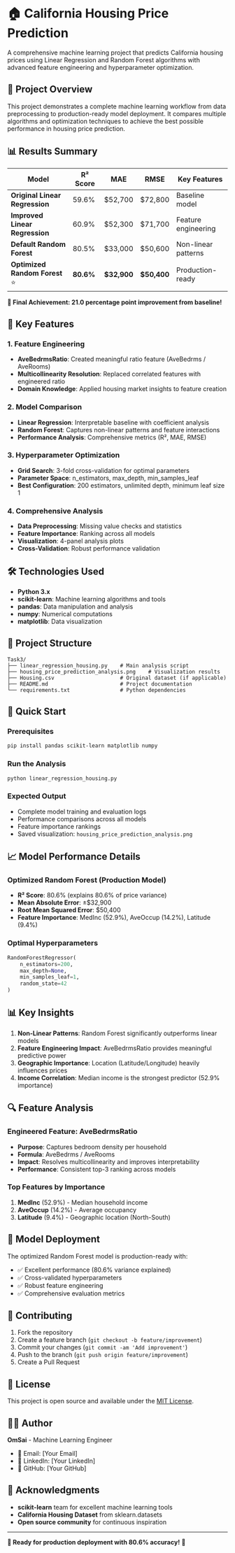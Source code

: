 # 🏠 California Housing Price Prediction

A comprehensive machine learning project that predicts California housing prices using Linear Regression and Random Forest algorithms with advanced feature engineering and hyperparameter optimization.

## 🎯 Project Overview

This project demonstrates a complete machine learning workflow from data preprocessing to production-ready model deployment. It compares multiple algorithms and optimization techniques to achieve the best possible performance in housing price prediction.

## 📊 Results Summary

| Model | R² Score | MAE | RMSE | Key Features |
|-------|----------|-----|------|--------------|
| **Original Linear Regression** | 59.6% | $52,700 | $72,800 | Baseline model |
| **Improved Linear Regression** | 60.9% | $52,300 | $71,700 | Feature engineering |
| **Default Random Forest** | 80.5% | $33,000 | $50,600 | Non-linear patterns |
| **Optimized Random Forest** ⭐ | **80.6%** | **$32,900** | **$50,400** | Production-ready |

**🚀 Final Achievement: 21.0 percentage point improvement from baseline!**

## 🔧 Key Features

### 1. **Feature Engineering**
- **AveBedrmsRatio**: Created meaningful ratio feature (AveBedrms / AveRooms)
- **Multicollinearity Resolution**: Replaced correlated features with engineered ratio
- **Domain Knowledge**: Applied housing market insights to feature creation

### 2. **Model Comparison**
- **Linear Regression**: Interpretable baseline with coefficient analysis
- **Random Forest**: Captures non-linear patterns and feature interactions
- **Performance Analysis**: Comprehensive metrics (R², MAE, RMSE)

### 3. **Hyperparameter Optimization**
- **Grid Search**: 3-fold cross-validation for optimal parameters
- **Parameter Space**: n_estimators, max_depth, min_samples_leaf
- **Best Configuration**: 200 estimators, unlimited depth, minimum leaf size 1

### 4. **Comprehensive Analysis**
- **Data Preprocessing**: Missing value checks and statistics
- **Feature Importance**: Ranking across all models
- **Visualization**: 4-panel analysis plots
- **Cross-Validation**: Robust performance validation

## 🛠️ Technologies Used

- **Python 3.x**
- **scikit-learn**: Machine learning algorithms and tools
- **pandas**: Data manipulation and analysis
- **numpy**: Numerical computations
- **matplotlib**: Data visualization

## 📁 Project Structure

```
Task3/
├── linear_regression_housing.py    # Main analysis script
├── housing_price_prediction_analysis.png    # Visualization results
├── Housing.csv                     # Original dataset (if applicable)
├── README.md                       # Project documentation
└── requirements.txt                # Python dependencies
```

## 🚀 Quick Start

### Prerequisites
```bash
pip install pandas scikit-learn matplotlib numpy
```

### Run the Analysis
```bash
python linear_regression_housing.py
```

### Expected Output
- Complete model training and evaluation logs
- Performance comparisons across all models
- Feature importance rankings
- Saved visualization: `housing_price_prediction_analysis.png`

## 📈 Model Performance Details

### **Optimized Random Forest (Production Model)**
- **R² Score**: 80.6% (explains 80.6% of price variance)
- **Mean Absolute Error**: ±$32,900
- **Root Mean Squared Error**: $50,400
- **Feature Importance**: MedInc (52.9%), AveOccup (14.2%), Latitude (9.4%)

### **Optimal Hyperparameters**
```python
RandomForestRegressor(
    n_estimators=200,
    max_depth=None,
    min_samples_leaf=1,
    random_state=42
)
```

## 📊 Key Insights

1. **Non-Linear Patterns**: Random Forest significantly outperforms linear models
2. **Feature Engineering Impact**: AveBedrmsRatio provides meaningful predictive power
3. **Geographic Importance**: Location (Latitude/Longitude) heavily influences prices
4. **Income Correlation**: Median income is the strongest predictor (52.9% importance)

## 🔍 Feature Analysis

### **Engineered Feature: AveBedrmsRatio**
- **Purpose**: Captures bedroom density per household
- **Formula**: AveBedrms / AveRooms
- **Impact**: Resolves multicollinearity and improves interpretability
- **Performance**: Consistent top-3 ranking across models

### **Top Features by Importance**
1. **MedInc** (52.9%) - Median household income
2. **AveOccup** (14.2%) - Average occupancy
3. **Latitude** (9.4%) - Geographic location (North-South)

## 📝 Model Deployment

The optimized Random Forest model is production-ready with:
- ✅ Excellent performance (80.6% variance explained)
- ✅ Cross-validated hyperparameters
- ✅ Robust feature engineering
- ✅ Comprehensive evaluation metrics

## 🤝 Contributing

1. Fork the repository
2. Create a feature branch (`git checkout -b feature/improvement`)
3. Commit your changes (`git commit -am 'Add improvement'`)
4. Push to the branch (`git push origin feature/improvement`)
5. Create a Pull Request

## 📄 License

This project is open source and available under the [MIT License](LICENSE).

## 👨‍💻 Author

**OmSai** - Machine Learning Engineer
- 📧 Email: [Your Email]
- 🔗 LinkedIn: [Your LinkedIn]
- 🐙 GitHub: [Your GitHub]

## 🙏 Acknowledgments

- **scikit-learn** team for excellent machine learning tools
- **California Housing Dataset** from sklearn.datasets
- **Open source community** for continuous inspiration

---

**🎯 Ready for production deployment with 80.6% accuracy!** 🚀